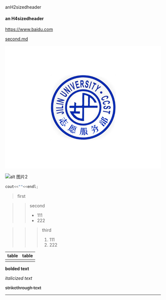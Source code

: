anH2sizedheader

#### an H4sizedheader

<https://www.baidu.com>

[second.md](./second.md)

![alt 图片](./无标题.png)

![alt 图片2](https://gimg2.baidu.com/image_search/src=http%3A%2F%2Fimg.pconline.com.cn%2Fimages%2Fupload%2Fupc%2Ftx%2Fwallpaper%2F1212%2F10%2Fc1%2F16491670_1355126816487.jpg&refer=http%3A%2F%2Fimg.pconline.com.cn&app=2002&size=f9999,10000&q=a80&n=0&g=0n&fmt=jpeg?sec=1622009089&t=9bf8c3894f912aab3d93321f7afb9b00)

```c++
cout<<""<<endl;
```

> first

> > second
> >
> > + 111
> > + 222

> > > third
> > >
> > > 1. 111
> > > 2. 222

| table | table |
| ----- | ----- |
|       |       |

**bolded text**

*italicized text*

~~strikethrough text~~

***